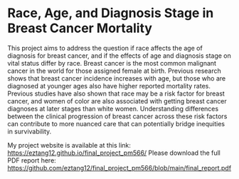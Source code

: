 # Race, Age, and Diagnosis Stage in Breast Cancer Mortality

This project aims to address the question if race affects the age of diagnosis for breast cancer, and if the effects of age and diagnosis stage on vital status differ by race. Breast cancer is the most common malignant cancer in the world for those assigned female at birth. Previous research shows that breast cancer incidence increases with age, but those who are diagnosed at younger ages also have higher reported mortality rates. Previous studies have also shown that race may be a risk factor for breast cancer, and women of color are also associated with getting breast cancer diagnoses at later stages than white women. Understanding differences between the clinical progression of breast cancer across these risk factors can contribute to more nuanced care that can potentially bridge inequities in survivability. 

My project website is available at this link: https://eztang12.github.io/final_project_pm566/
Please download the full PDF report here: https://github.com/eztang12/final_project_pm566/blob/main/final_report.pdf
